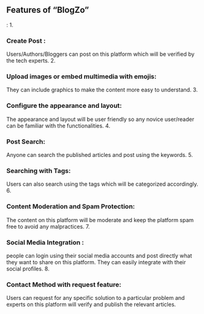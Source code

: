 <h2>Features of “BlogZo”</h2>: 
1. <h3>Create Post :</h3> Users/Authors/Bloggers can post on this platform which will be verified by the tech experts.
2. <h3>Upload images or embed multimedia with emojis:</h3> They can include graphics to make the content more easy to understand.
3. <h3>Configure the appearance and layout:</h3> The appearance and layout will be user friendly so any novice user/reader can be familiar with the functionalities.
4. <h3>Post Search:</h3> Anyone can search the published articles and post using the keywords.
5. <h3>Searching with Tags:</h3> Users can also search using the tags which will be categorized accordingly.
6. <h3>Content Moderation and Spam Protection:</h3> The content on this platform will be moderate and keep the platform spam free to avoid any malpractices.
7. <h3>Social Media Integration :</h3> people can login using their social media accounts and post directly what they want to share on this platform. They can easily integrate with their social profiles.
8. <h3>Contact Method with request feature:</h3> Users can request for any specific solution to a particular problem and experts on this platform will verify and publish the relevant articles.